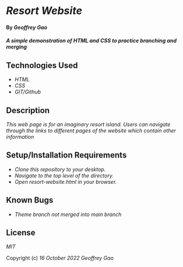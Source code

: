 # _Resort Website_

#### By _Geoffrey Gao_

#### _A simple demonstration of HTML and CSS to practice branching and merging_

## Technologies Used

* _HTML_
* _CSS_
* _GIT/Github_

## Description

_This web page is for an imaginary resort island. Users can navigate through the links to different pages of the website which contain other information_

## Setup/Installation Requirements

* _Clone this repository to your desktop._
* _Navigate to the top level of the directory._
* _Open resort-website.html in your browser._

## Known Bugs

* _Theme branch not merged into main branch_

## License

_MIT_

Copyright (c) _16 October 2022_ _Geoffrey Gao_